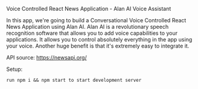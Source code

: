 Voice Controlled React News Application - Alan AI Voice Assistant

In this app, we're going to build a Conversational Voice Controlled React News Application using Alan AI. Alan AI is a revolutionary speech recognition software that allows you to add voice capabilities to your applications. It allows you to control absolutely everything in the app using your voice. Another huge benefit is that it's extremely easy to integrate it.

API source: https://newsapi.org/

Setup:

    run npm i && npm start to start development server
